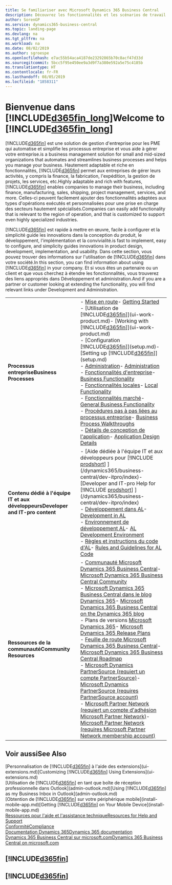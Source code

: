 ```yaml
---
title: Se familiariser avec Microsoft Dynamics 365 Business Central
description: Découvrez les fonctionnalités et les scénarios de travail dans Business Central, une solution de gestion d'entreprise pour les PME.
author: SorenGP
ms.service: dynamics365-business-central
ms.topic: landing-page
ms.devlang: na
ms.tgt_pltfrm: na
ms.workload: na
ms.date: 08/02/2019
ms.author: sgroespe
ms.openlocfilehash: e7ac55b54aca4187de23292865b70c8acf47d33d
ms.sourcegitcommit: 5bcc5f95e450ee9a3d9f7a380e592a5e75c4185b
ms.translationtype: HT
ms.contentlocale: fr-FR
ms.lasthandoff: 08/05/2019
ms.locfileid: "1858311"
---
```

# <a name="welcome-to-included365fin_longincludesd365fin_long_mdmd"></a><span data-ttu-id="13cfc-103">Bienvenue dans [!INCLUDE[d365fin_long](includes/d365fin_long_md.md)]</span><span class="sxs-lookup"><span data-stu-id="13cfc-103">Welcome to [!INCLUDE[d365fin_long](includes/d365fin_long_md.md)]</span></span>
[!INCLUDE[d365fin](includes/d365fin_md.md)] <span data-ttu-id="13cfc-104">est une solution de gestion d'entreprise pour les PME qui automatise et simplifie les processus entreprise et vous aide à gérer votre entreprise.</span><span class="sxs-lookup"><span data-stu-id="13cfc-104">is a business management solution for small and mid-sized organizations that automates and streamlines business processes and helps you manage your business.</span></span> <span data-ttu-id="13cfc-105">Hautement adaptable et riche en fonctionnalités, [!INCLUDE[d365fin](includes/d365fin_md.md)] permet aux entreprises de gérer leurs activités, y compris la finance, la fabrication, l'expédition, la gestion de projets, les services, etc.</span><span class="sxs-lookup"><span data-stu-id="13cfc-105">Highly adaptable and rich with features, [!INCLUDE[d365fin](includes/d365fin_md.md)] enables companies to manage their business, including finance, manufacturing, sales, shipping, project management, services, and more.</span></span> <span data-ttu-id="13cfc-106">Celles-ci peuvent facilement ajouter des fonctionnalités adaptées aux types d'opérations exécutés et personnalisées pour une prise en charge des secteurs hautement spécialisés.</span><span class="sxs-lookup"><span data-stu-id="13cfc-106">Companies can easily add functionality that is relevant to the region of operation, and that is customized to support even highly specialized industries.</span></span>

[!INCLUDE[d365fin](includes/d365fin_md.md)] <span data-ttu-id="13cfc-107">est rapide à mettre en œuvre, facile à configurer et la simplicité guide les innovations dans la conception du produit, le développement, l'implémentation et la convivialité.</span><span class="sxs-lookup"><span data-stu-id="13cfc-107">is fast to implement, easy to configure, and simplicity guides innovations in product design, development, implementation, and usability.</span></span> <span data-ttu-id="13cfc-108">Dans cette section, vous pouvez trouver des informations sur l'utilisation de [!INCLUDE[d365fin](includes/d365fin_md.md)] dans votre société.</span><span class="sxs-lookup"><span data-stu-id="13cfc-108">In this section, you can find information about using [!INCLUDE[d365fin](includes/d365fin_md.md)] in your company.</span></span> <span data-ttu-id="13cfc-109">Et si vous êtes un partenaire ou un client et que vous cherchez à étendre les fonctionnalités, vous trouverez des liens appropriés dans Développement et administration.</span><span class="sxs-lookup"><span data-stu-id="13cfc-109">And if you are a partner or customer looking at extending the functionality, you will find relevant links under Development and Administration.</span></span>  

|||  
|-|-|  
|<span data-ttu-id="13cfc-110">**Processus entreprise**</span><span class="sxs-lookup"><span data-stu-id="13cfc-110">**Business Processes**</span></span>|<span data-ttu-id="13cfc-111">-   [Mise en route](product-get-started.md)</span><span class="sxs-lookup"><span data-stu-id="13cfc-111">-   [Getting Started](product-get-started.md)</span></span><br /><span data-ttu-id="13cfc-112">-   [Utilisation de [!INCLUDE[d365fin](includes/d365fin_md.md)]](ui-work-product.md)</span><span class="sxs-lookup"><span data-stu-id="13cfc-112">-   [Working with [!INCLUDE[d365fin](includes/d365fin_md.md)]](ui-work-product.md)</span></span><br /><span data-ttu-id="13cfc-113">-   [Configuration [!INCLUDE[d365fin](includes/d365fin_md.md)]](setup.md)</span><span class="sxs-lookup"><span data-stu-id="13cfc-113">-   [Setting up [!INCLUDE[d365fin](includes/d365fin_md.md)]](setup.md)</span></span><br /><span data-ttu-id="13cfc-114">-   [Administration](admin-setup-and-administration.md)</span><span class="sxs-lookup"><span data-stu-id="13cfc-114">-   [Administration](admin-setup-and-administration.md)</span></span><br /><span data-ttu-id="13cfc-115">-   [Fonctionnalités d'entreprise](across-business-functionality.md)</span><span class="sxs-lookup"><span data-stu-id="13cfc-115">-   [Business Functionality](across-business-functionality.md)</span></span><br /><span data-ttu-id="13cfc-116">-   [Fonctionnalités locales](LocalFunctionality/Austria/austria-local-functionality.md)</span><span class="sxs-lookup"><span data-stu-id="13cfc-116">-   [Local Functionality](LocalFunctionality/Austria/austria-local-functionality.md)</span></span><br /><span data-ttu-id="13cfc-117">-   [Fonctionnalités marché](ui-across-business-areas.md)</span><span class="sxs-lookup"><span data-stu-id="13cfc-117">-   [General Business Functionality](ui-across-business-areas.md)</span></span><br /><span data-ttu-id="13cfc-118">-   [Procédures pas à pas liées au processus entreprise](walkthrough-business-process-walkthroughs.md)</span><span class="sxs-lookup"><span data-stu-id="13cfc-118">-   [Business Process Walkthroughs](walkthrough-business-process-walkthroughs.md)</span></span><br /><span data-ttu-id="13cfc-119">-   [Détails de conception de l'application](design-details-application-design.md)</span><span class="sxs-lookup"><span data-stu-id="13cfc-119">-   [Application Design Details](design-details-application-design.md)</span></span>|  
|<span data-ttu-id="13cfc-120">**Contenu dédié à l'équipe IT et aux développeurs**</span><span class="sxs-lookup"><span data-stu-id="13cfc-120">**Developer and IT-pro content**</span></span>|<span data-ttu-id="13cfc-121">-   [Aide dédiée à l'équipe IT et aux développeurs pour [!INCLUDE [prodshort](includes/prodshort.md)] ](/dynamics365/business-central/dev-itpro/index)</span><span class="sxs-lookup"><span data-stu-id="13cfc-121">-   [Developer and IT-pro Help for [!INCLUDE [prodshort](includes/prodshort.md)] ](/dynamics365/business-central/dev-itpro/index)</span></span><br /><span data-ttu-id="13cfc-122">-   [Développement dans AL](/dynamics365/business-central/dev-itpro/developer/devenv-dev-overview)</span><span class="sxs-lookup"><span data-stu-id="13cfc-122">-   [Development in AL](/dynamics365/business-central/dev-itpro/developer/devenv-dev-overview)</span></span><br /><span data-ttu-id="13cfc-123">-   [Environnement de développement AL](/dynamics365/business-central/dev-itpro/developer/devenv-reference-overview)</span><span class="sxs-lookup"><span data-stu-id="13cfc-123">-   [AL Development Environment](/dynamics365/business-central/dev-itpro/developer/devenv-reference-overview)</span></span><br /><span data-ttu-id="13cfc-124">-   [Règles et instructions du code d'AL](/dynamics365/business-central/dev-itpro/compliance/apptest-overview)</span><span class="sxs-lookup"><span data-stu-id="13cfc-124">-   [Rules and Guidelines for AL Code](/dynamics365/business-central/dev-itpro/compliance/apptest-overview)</span></span>|  
|<span data-ttu-id="13cfc-125">**Ressources de la communauté**</span><span class="sxs-lookup"><span data-stu-id="13cfc-125">**Community Resources**</span></span>|<span data-ttu-id="13cfc-126">-   [Communauté Microsoft Dynamics 365 Business Central](https://community.dynamics.com/business)</span><span class="sxs-lookup"><span data-stu-id="13cfc-126">-   [Microsoft Dynamics 365 Business Central Community](https://community.dynamics.com/business)</span></span><br /><span data-ttu-id="13cfc-127">-   [Microsoft Dynamics 365 Business Central dans le blog Dynamics 365](https://cloudblogs.microsoft.com/dynamics365/it/product/business-central/)</span><span class="sxs-lookup"><span data-stu-id="13cfc-127">-   [Microsoft Dynamics 365 Business Central on the Dynamics 365 blog](https://cloudblogs.microsoft.com/dynamics365/it/product/business-central/)</span></span><br /><span data-ttu-id="13cfc-128">-   Plans de versions [Microsoft Dynamics 365](https://go.microsoft.com/fwlink/?linkid=2047422)</span><span class="sxs-lookup"><span data-stu-id="13cfc-128">-   [Microsoft Dynamics 365 Release Plans](https://go.microsoft.com/fwlink/?linkid=2047422)</span></span><br /><span data-ttu-id="13cfc-129">-   [Feuille de route Microsoft Dynamics 365 Business Central](https://dynamics.microsoft.com/en-us/roadmap/business-central/)</span><span class="sxs-lookup"><span data-stu-id="13cfc-129">-   [Microsoft Dynamics 365 Business Central Roadmap](https://dynamics.microsoft.com/en-us/roadmap/business-central/)</span></span><br /><span data-ttu-id="13cfc-130">-   [Microsoft Dynamics PartnerSource \(requiert un compte PartnerSource\)](https://mbs.microsoft.com/partnersource)</span><span class="sxs-lookup"><span data-stu-id="13cfc-130">-   [Microsoft Dynamics PartnerSource \(requires PartnerSource account\)](https://mbs.microsoft.com/partnersource)</span></span><br /><span data-ttu-id="13cfc-131">-   [Microsoft Partner Network \(requiert un compte d'adhésion Microsoft Partner Network\)](https://mspartner.microsoft.com/en/us/windows/index.aspx)</span><span class="sxs-lookup"><span data-stu-id="13cfc-131">-   [Microsoft Partner Network \(requires Microsoft Partner Network membership account\)](https://mspartner.microsoft.com/en/us/windows/index.aspx)</span></span>|  

## <a name="see-also"></a><span data-ttu-id="13cfc-132">Voir aussi</span><span class="sxs-lookup"><span data-stu-id="13cfc-132">See Also</span></span>

<span data-ttu-id="13cfc-133">[Personnalisation de [!INCLUDE[d365fin](includes/d365fin_md.md)] à l'aide des extensions](ui-extensions.md)</span><span class="sxs-lookup"><span data-stu-id="13cfc-133">[Customizing [!INCLUDE[d365fin](includes/d365fin_md.md)] Using Extensions](ui-extensions.md)</span></span>  
<span data-ttu-id="13cfc-134">[Utilisation de [!INCLUDE[d365fin](includes/d365fin_md.md)] en tant que boîte de réception professionnelle dans Outlook](admin-outlook.md)</span><span class="sxs-lookup"><span data-stu-id="13cfc-134">[Using [!INCLUDE[d365fin](includes/d365fin_md.md)] as my Business Inbox in Outlook](admin-outlook.md)</span></span>  
<span data-ttu-id="13cfc-135">[Obtention de [!INCLUDE[d365fin](includes/d365fin_md.md)] sur votre périphérique mobile](install-mobile-app.md)</span><span class="sxs-lookup"><span data-stu-id="13cfc-135">[Getting [!INCLUDE[d365fin](includes/d365fin_md.md)] on Your Mobile Device](install-mobile-app.md)</span></span>  
[<span data-ttu-id="13cfc-136">Ressources pour l'aide et l'assistance technique</span><span class="sxs-lookup"><span data-stu-id="13cfc-136">Resources for Help and Support</span></span>](product-help-and-support.md)  
[<span data-ttu-id="13cfc-137">Conformité</span><span class="sxs-lookup"><span data-stu-id="13cfc-137">Compliance</span></span>](compliance/compliance-overview.md)  
[<span data-ttu-id="13cfc-138">Documentation Dynamics 365</span><span class="sxs-lookup"><span data-stu-id="13cfc-138">Dynamics 365 documentation</span></span>](/dynamics365/)  
[<span data-ttu-id="13cfc-139">Dynamics 365 Business Central sur microsoft.com</span><span class="sxs-lookup"><span data-stu-id="13cfc-139">Dynamics 365 Business Central on microsoft.com</span></span>](https://dynamics.microsoft.com/business-central/overview/)


## [!INCLUDE[d365fin](includes/free_trial_md.md)]
## [!INCLUDE[d365fin](includes/training_link_md.md)]
